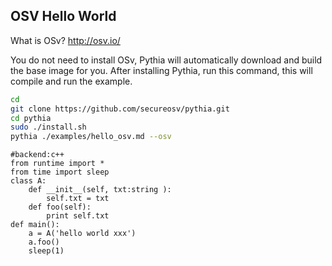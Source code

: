 OSV Hello World
-------------
What is OSv? http://osv.io/

You do not need to install OSv, Pythia will automatically download and build the base image for you.
After installing Pythia, run this command, this will compile and run the example.
```bash
cd
git clone https://github.com/secureosv/pythia.git
cd pythia
sudo ./install.sh
pythia ./examples/hello_osv.md --osv
```


```pythia
#backend:c++
from runtime import *
from time import sleep
class A:
	def __init__(self, txt:string ):
		self.txt = txt
	def foo(self):
		print self.txt
def main():
	a = A('hello world xxx')
	a.foo()
	sleep(1)

```